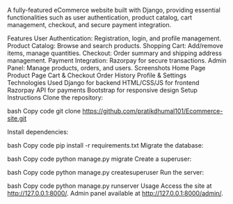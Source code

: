 A fully-featured eCommerce website built with Django, providing essential functionalities such as user authentication, product catalog, cart management, checkout, and secure payment integration.

Features
User Authentication: Registration, login, and profile management.
Product Catalog: Browse and search products.
Shopping Cart: Add/remove items, manage quantities.
Checkout: Order summary and shipping address management.
Payment Integration: Razorpay for secure transactions.
Admin Panel: Manage products, orders, and users.
Screenshots
Home Page
Product Page
Cart & Checkout
Order History
Profile & Settings
Technologies Used
Django for backend
HTML/CSS/JS for frontend
Razorpay API for payments
Bootstrap for responsive design
Setup Instructions
Clone the repository:

bash
Copy code
git clone https://github.com/pratikdhumal101/Ecommerce-site.git

Install dependencies:

bash
Copy code
pip install -r requirements.txt
Migrate the database:

bash
Copy code
python manage.py migrate
Create a superuser:

bash
Copy code
python manage.py createsuperuser
Run the server:

bash
Copy code
python manage.py runserver
Usage
Access the site at http://127.0.0.1:8000/.
Admin panel available at http://127.0.0.1:8000/admin/.






